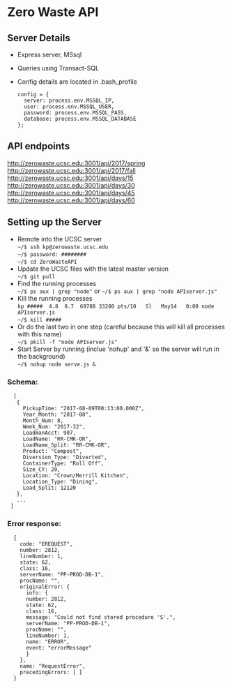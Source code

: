 # Zero Waste API

## Server Details
- Express server, MSsql
- Queries using Transact-SQL
- Config details are located in .bash_profile

      config = {
        server: process.env.MSSQL_IP,
        user: process.env.MSSQL_USER,
        password: process.env.MSSQL_PASS,
        database: process.env.MSSQL_DATABASE
      };

## API endpoints
http://zerowaste.ucsc.edu:3001/api/2017/spring<br/>
http://zerowaste.ucsc.edu:3001/api/2017/fall<br/>
http://zerowaste.ucsc.edu:3001/api/days/15<br/>
http://zerowaste.ucsc.edu:3001/api/days/30<br/>
http://zerowaste.ucsc.edu:3001/api/days/45<br/>
http://zerowaste.ucsc.edu:3001/api/days/60<br/>

## Setting up the Server
- Remote into the UCSC server<br/>
`~/$ ssh kp@zerowaste.ucsc.edu`<br/>
`~/$ password: ########`<br/>
`~/$ cd ZeroWasteAPI`<br/>
- Update the UCSC files with the latest master version<br/>
`~/$ git pull`
- Find the running processes<br/>
`~/$ ps aux | grep "node"` or `~/$ ps aux | grep "node APIserver.js"`
- Kill the running processes<br/>
`kp #####  4.8  0.7  69788 33280 pts/10   Sl   May14   0:00 node APIserver.js`<br/>
`~/$ kill #####`
- Or do the last two in one step (careful because this will kill all processes with this name)<br/>
`~/$ pkill -f "node APIserver.js"`
- Start Server by running (inclue 'nohup' and '&' so the server will run in the background)<br/>
`~/$ nohup node serve.js &`


### Schema:
      [
       {
         PickupTime: "2017-08-09T00:13:00.000Z",
         Year_Month: "2017-08",
         Month_Num: 8,
         Week_Num: "2017-32",
         LoadmanAcct: 907,
         LoadName: "RR-CMK-OR",
         LoadName_Split: "RR-CMK-OR",
         Product: "Compost",
         Diversion_Type: "Diverted",
         ContainerType: "Roll Off",
         Size_CY: 20,
         Location: "Crown/Merrill Kitchen",
         Location_Type: "Dining",
         Load_Split: 12120
       },
       ...
     ]

### Error response:
      {
        code: "EREQUEST",
        number: 2812,
        lineNumber: 1,
        state: 62,
        class: 16,
        serverName: "PP-PROD-DB-1",
        procName: "",
        originalError: {
          info: {
          number: 2812,
          state: 62,
          class: 16,
          message: "Could not find stored procedure 'S'.",
          serverName: "PP-PROD-DB-1",
          procName: "",
          lineNumber: 1,
          name: "ERROR",
          event: "errorMessage"
          }
        },
        name: "RequestError",
        precedingErrors: [ ]
      }
